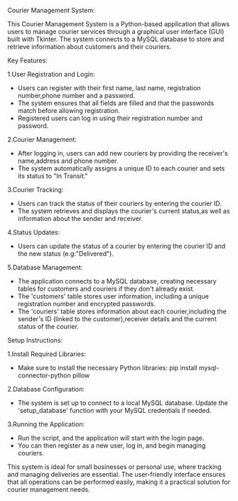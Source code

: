 Courier Management System:

This Courier Management System is a Python-based application that allows users to manage courier services through a graphical user interface (GUI) built with Tkinter.
The system connects to a MySQL database to store and retrieve information about customers and their couriers.

Key Features:

1.User Registration and Login:
   - Users can register with their first name, last name, registration number,phone number and a password.
   - The system ensures that all fields are filled and that the passwords match before allowing registration.
   - Registered users can log in using their registration number and password.

2.Courier Management:
   - After logging in, users can add new couriers by providing the receiver's name,address and phone number.
   - The system automatically assigns a unique ID to each courier and sets its status to "In Transit."

3.Courier Tracking:
   - Users can track the status of their couriers by entering the courier ID.
   - The system retrieves and displays the courier's current status,as well as information about the sender and receiver.

4.Status Updates:
   - Users can update the status of a courier by entering the courier ID and the new status (e.g:"Delivered").

5.Database Management:
   - The application connects to a MySQL database, creating necessary tables for customers and couriers if they don't already exist.
   - The 'customers' table stores user information, including a unique registration number and encrypted passwords.
   - The 'couriers' table stores information about each courier,including the sender's ID (linked to the customer),receiver details and the current status of the courier.

Setup Instructions:

1.Install Required Libraries:
   * Make sure to install the necessary Python libraries:
     pip install mysql-connector-python pillow
     
2.Database Configuration:
   * The system is set up to connect to a local MySQL database. Update the 'setup_database' function with your MySQL credentials if needed.

3.Running the Application:
   * Run the script, and the application will start with the login page.
   * You can then register as a new user, log in, and begin managing couriers.

This system is ideal for small businesses or personal use, where tracking and managing deliveries are essential.
The user-friendly interface ensures that all operations can be performed easily, making it a practical solution for courier management needs.

